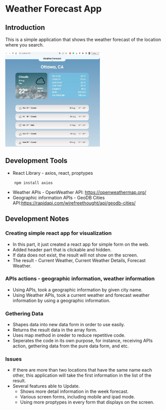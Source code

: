 # Weather Forecast App

## Introduction
<p>This is a simple application that shows the weather forecast of the location where you search. </p>
<img src='./Images/app_img.jpg' width='300' height='300'>

## Development Tools

* React Library - axios, react, proptypes
```
    npm install axios
```
* Weather APIs - OpenWeather API: https://openweathermap.org/
* Geographic information APIs - GeoDB Cities API:https://rapidapi.com/wirefreethought/api/geodb-cities/


## Development Notes

### Creating simple react app for visualization
* In this part, it just created a react app for simple form on the web.
* Added header part that is clickable and hidden.
* If data does not exist, the result will not show on the screen.
* The result - Current Weather, Current Weather Details, Forecast Weather.

### APIs actions - geographic information, weather information
* Using APIs, took a geographic information by given city name.
* Using Weather APIs, took a current weather and forecast weather information by using a geographic information.

### Gethering Data
* Shapes data into new data form in order to use easily.
* Returns the result data in the array form.
* Uses map method in oreder to reduce repetitive code.
* Seperates the code in its own purpose, for instance, receiving APIs action, gethering data from the pure data form, and etc.

### Issues
* If there are more than two locations that have the same name each other, this application will take the first information in the list of the result. 
* Several features able to Update.
    * Shows more detail information in the week forecast.
    * Various screen forms, including mobile and ipad mode. 
    * Using more proptypes in every form that displays on the screen.